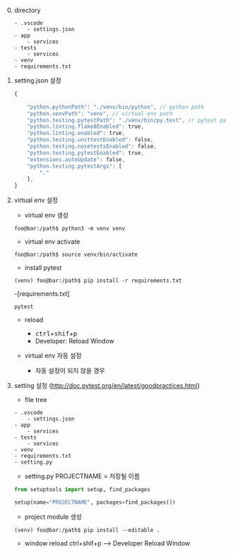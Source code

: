 0. directory
    ```
    - .vscode
        - settings.json
    - app
        - services
    - tests
        - services
    - venv
    - requirements.txt
    ```

1. setting.json 설정 
    ```javascript
    {
	    
	    "python.pythonPath": "./venv/bin/python", // python path
	    "python.venvPath": "venv", // virtual env path
	    "python.testing.pytestPath": "./venv/bin/py.test", // pytest path
	    "python.linting.flake8Enabled": true,
	    "python.linting.enabled": true,
	    "python.testing.unittestEnabled": false,
	    "python.testing.nosetestsEnabled": false,
	    "python.testing.pytestEnabled": true,
	    "extensions.autoUpdate": false,
	    "python.testing.pytestArgs": [
	        "."
	    ],
	}

    ```

2. virtual env 설정
    - virtual env 생성

    ```console
    foo@bar:/path$ python3 -m venv venv
    ```

    - virtual env activate
    ```console
    foo@bar:/path$ source venv/bin/activate
    ``` 

    - install pytest
    ```console
    (venv) foo@bar:/path$ pip install -r requirements.txt
    ```
    -[requirements.txt]
    ```
    pytest
    ``` 
    - reload 
        - <kbd>ctrl</kbd>+<kbd>shif</kbd>+<kbd>p</kbd>
        - Developer: Reload Window

    - virtual env 자동 설정
        - 자동 설정이 되지 않을 경우
        

3. setting 설정 (http://doc.pytest.org/en/latest/goodpractices.html)
    - file tree
    ```
    - .vscode
        - settings.json
    - app
        - services
    - tests
        - services
    - venv
    - requirements.txt
    - setting.py
    ```

    - setting.py
    PROJECTNAME = 저장될 이름
    ```python
    from setuptools import setup, find_packages

    setup(name="PROJECTNAME", packages=find_packages())
    ```

    - project module 생성
    ```
    (venv) foo@bar:/path$ pip install --editable .
    ```

    - window reload
    ctrl+shif+p --> Developer Reload Window